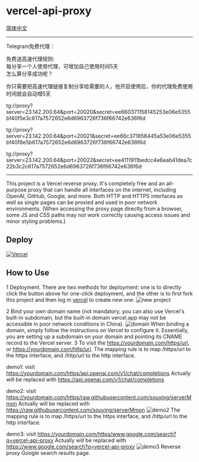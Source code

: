 # vercel-api-proxy
[简体中文](./README.md)


----------------------------------------------------------------------------------------------------------------------------------------------------------------  
Telegram免费代理：  

免费送高速代理规则:    
每分享一个人使用代理，可增加自己使用时间5天    
怎么算分享成功呢？      

你只需要把高速代理链接复制分享给需要的人，他开启使用后，你的代理免费使用时间就会自动增5天    

tg://proxy?server=23.142.200.64&port=20020&secret=ee660371158145253e06e5355bf40f5e3c617a7572652e6d6963726f736f66742e636f6d    

tg://proxy?server=23.142.200.64&port=20021&secret=ee66c371858445a53e06e5355bf40f8e5b617a7572652e6d6963726f736f66742e636f6d       

tg://proxy?server=23.142.200.64&port=20022&secret=ee4111911bedcc4e6eab41dea7c22b3c2c617a7572652e6d6963726f736f66742e636f6d    

----------------------------------------------------------------------------------------------------------------------------------------------------------------  


This project is a Vercel reverse proxy. It's completely free and an all-purpose proxy that can handle all interfaces on the internet, including OpenAI, GitHub, Google, and more. Both HTTP and HTTPS interfaces as well as single pages can be proxied and used in poor network environments. (When accessing the proxy page directly from a browser, some JS and CSS paths may not work correctly causing access issues and minor styling problems.)
## Deploy
[![Vercel](https://vercel.com/button)](https://vercel.com/import/project?template=https://github.com/souying/vercel-api-proxy)


## How to Use
1 Deployment. There are two methods for deployment: one is to directly click the button above for one-click deployment, and the other is to first fork this project and then log in [vercel](https://vercel.com/) to create new one.
![new project](img/newproject.png)

2 Bind your own domain name (not mandatory, you can also use Vercel's built-in subdomain, but the built-in domain vercel.app may not be accessible in poor network conditions in China).
![domain](img/domain.png)
When binding a domain, simply follow the instructions on Vercel to configure it. Essentially, you are setting up a subdomain on your domain and pointing its CNAME record to the Vercel server.
3 To visit the https://yourdomain.com/https/url, or https://yourdomain.com/http/url.
The mapping rule is to map /https/url to the https interface, and /http/url to the http interface.


demo1: visit https://yourdomain.com/https/api.openai.com/v1/chat/completions
Actually will be replaced with https://api.openai.com/v1/chat/completions

demo2: visit https://yourdomain.com/https/raw.githubusercontent.com/souying/serverMmon
Actually will be replaced with https://raw.githubusercontent.com/souying/serverMmon
![demo2](img/demo2.png)
The mapping rule is to map /https/url to the https interface, and /http/url to the http interface.

demo3: visit https://yourdomain.com/https/www.google.com/search?q=vercel-api-proxy
Actually will be replaced with https://www.google.com/search?q=vercel-api-proxy
![demo3](img/demo3.png)
Reverse proxy Google search results page.


